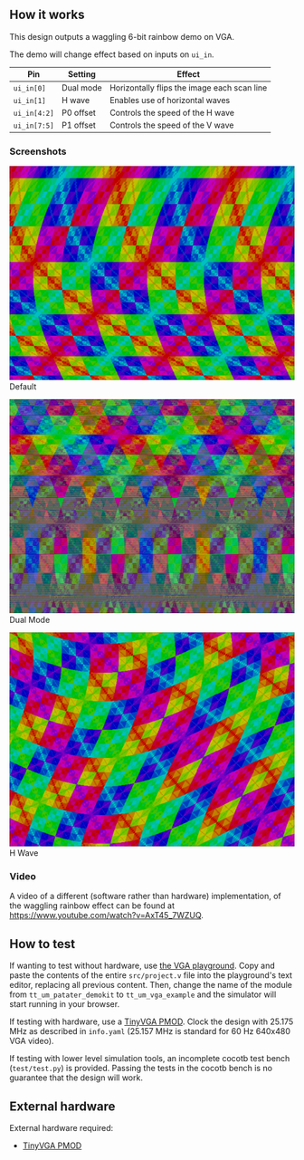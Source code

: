 <!---

This file is used to generate your project datasheet. Please fill in the information below and delete any unused
sections.

You can also include images in this folder and reference them in the markdown. Each image must be less than
512 kb in size, and the combined size of all images must be less than 1 MB.
-->

## How it works

This design outputs a waggling 6-bit rainbow demo on VGA.

The demo will change effect based on inputs on `ui_in`.

| Pin | Setting | Effect |
| --- | ------- | ------ |
| `ui_in[0]` | Dual mode | Horizontally flips the image each scan line |
| `ui_in[1]` | H wave | Enables use of horizontal waves |
| `ui_in[4:2]` | P0 offset | Controls the speed of the H wave |
| `ui_in[7:5]` | P1 offset | Controls the speed of the V wave |

### Screenshots

![Default](Default.png)
<br />
Default

![Dual Mode](Dual_Mode.png)
<br />
Dual Mode

![H Wave](H_Wave.png)
<br />
H Wave

### Video

A video of a different (software rather than hardware) implementation, of the
waggling rainbow effect can be found at
<https://www.youtube.com/watch?v=AxT45_7WZUQ>.

## How to test

If wanting to test without hardware, use [the VGA
playground](https://tinytapeout.github.io/vga-playground/). Copy and paste the
contents of the entire `src/project.v` file into the playground's text editor,
replacing all previous content. Then, change the name of the module from
`tt_um_patater_demokit` to `tt_um_vga_example` and the simulator will start
running in your browser.

If testing with hardware, use a [TinyVGA
PMOD](https://github.com/mole99/tiny-vga). Clock the design with 25.175 MHz as
described in `info.yaml` (25.157 MHz is standard for 60 Hz 640x480 VGA video).

If testing with lower level simulation tools, an incomplete cocotb test bench
(`test/test.py`) is provided. Passing the tests in the cocotb bench is no
guarantee that the design will work.

## External hardware

External hardware required:
 - [TinyVGA PMOD](https://github.com/mole99/tiny-vga)
